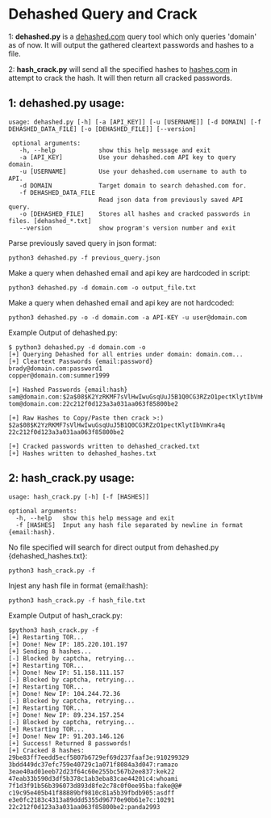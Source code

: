 # Dehashed Query and Crack
1: <b>dehashed.py</b> is a  <a href="https://dehashed.com">dehashed.com</a> query tool which only queries 'domain' as of now. It will output the gathered cleartext passwords and hashes to a file.

2: <b>hash_crack.py</b> will send all the specified hashes to <a href="https://hashes.com">hashes.com</a> in attempt to crack the hash. It will then return all cracked passwords.

## 1: dehashed.py usage:
```
usage: dehashed.py [-h] [-a [API_KEY]] [-u [USERNAME]] [-d DOMAIN] [-f DEHASHED_DATA_FILE] [-o [DEHASHED_FILE]] [--version]

 optional arguments:
   -h, --help            show this help message and exit
   -a [API_KEY]          Use your dehashed.com API key to query domain.
   -u [USERNAME]         Use your dehashed.com username to auth to API.
   -d DOMAIN             Target domain to search dehashed.com for.
   -f DEHASHED_DATA_FILE
                         Read json data from previously saved API query.
   -o [DEHASHED_FILE]    Stores all hashes and cracked passwords in files. [dehashed_*.txt]
   --version             show program's version number and exit
```
   Parse previously saved query in json format:
   
    python3 dehashed.py -f previous_query.json
    
   Make a query when dehashed email and api key are hardcoded in script:
   
    python3 dehashed.py -d domain.com -o output_file.txt
    
   Make a query when dehashed email and api key are not hardcoded:
   
    python3 dehashed.py -o -d domain.com -a API-KEY -u user@domain.com

   Example Output of dehashed.py:
   
    $ python3 dehashed.py -d domain.com -o
    [+] Querying Dehashed for all entries under domain: domain.com...
    [+] Cleartext Passwords {email:password}
    brady@domain.com:password1
    copper@domain.com:summer1999

    [+] Hashed Passwords {email:hash}
    sam@domain.com:$2a$08$K2YzRKMF7sVlHwIwuGsqUuJ5B1Q0CG3RZzO1pectKlytIbVmKra4q
    tom@domain.com:22c212f0d123a3a031aa063f85800be2

    [+] Raw Hashes to Copy/Paste then crack >:)
    $2a$08$K2YzRKMF7sVlHwIwuGsqUuJ5B1Q0CG3RZzO1pectKlytIbVmKra4q
    22c212f0d123a3a031aa063f85800be2

    [+] Cracked passwords written to dehashed_cracked.txt
    [+] Hashes written to dehashed_hashes.txt

## 2: hash_crack.py usage:
```
usage: hash_crack.py [-h] [-f [HASHES]]

optional arguments:
  -h, --help   show this help message and exit
  -f [HASHES]  Input any hash file separated by newline in format {email:hash}.
```
   No file specified will search for direct output from dehashed.py {dehashed_hashes.txt}:

    python3 hash_crack.py -f
   Injest any hash file in format {email:hash}:

    python3 hash_crack.py -f hash_file.txt
    
   Example Output of hash_crack.py:
   
    $python3 hash_crack.py -f
    [+] Restarting TOR...
    [+] Done! New IP: 185.220.101.197
    [+] Sending 8 hashes...
    [-] Blocked by captcha, retrying...
    [+] Restarting TOR...
    [+] Done! New IP: 51.158.111.157
    [-] Blocked by captcha, retrying...
    [+] Restarting TOR...
    [+] Done! New IP: 104.244.72.36
    [-] Blocked by captcha, retrying...
    [+] Restarting TOR...
    [+] Done! New IP: 89.234.157.254
    [-] Blocked by captcha, retrying...
    [+] Restarting TOR...
    [+] Done! New IP: 91.203.146.126
    [+] Success! Returned 8 passwords!
    [+] Cracked 8 hashes:
    29be83ff7eedd5ecf5807b6729ef69d237faaf3e:910299329
    3bdd449dc37efc759e40729c1a071f8084a3d047:ramazo
    3eae40ad01eeb72d23f64c60e255bc567b2ee837:kek22
    47eab33b590d3df5b378c1ab3eba83cae44201c4:whoami
    7f1d3f91b56b396073d893d8fe2c78c0f0ee95ba:fake@@#
    c19c95e405b41f88889bf9810c81a5b39fbdb905:asdff
    e3e0fc2183c4313a89ddd5355d96770e90b61e7c:10291
    22c212f0d123a3a031aa063f85800be2:panda2993
